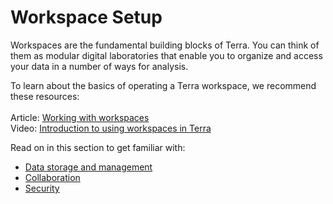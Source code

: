 # Workspace Setup

Workspaces are the fundamental building blocks of Terra. You can think of them as modular digital laboratories that enable you to organize and access your data in a number of ways for analysis.

To learn about the basics of operating a Terra workspace, we recommend these resources:\
\
Article: [Working with workspaces\
](https://support.terra.bio/hc/en-us/articles/360024743371)Video: [Introduction to using workspaces in Terra](https://www.youtube.com/watch?v=ONc1Wf7rEuw)

Read on in this section to get familiar with:

* [Data storage and management](https://bdcatalyst.gitbook.io/biodata-catalyst-documentation/analyze-data/terra/workspace-setup/data-storage-and-management)
* [Collaboration](https://bdcatalyst.gitbook.io/biodata-catalyst-documentation/analyze-data/terra/workspace-setup/collaboration)
* [Security](https://bdcatalyst.gitbook.io/biodata-catalyst-documentation/analyze-data/terra/workspace-setup/security)

